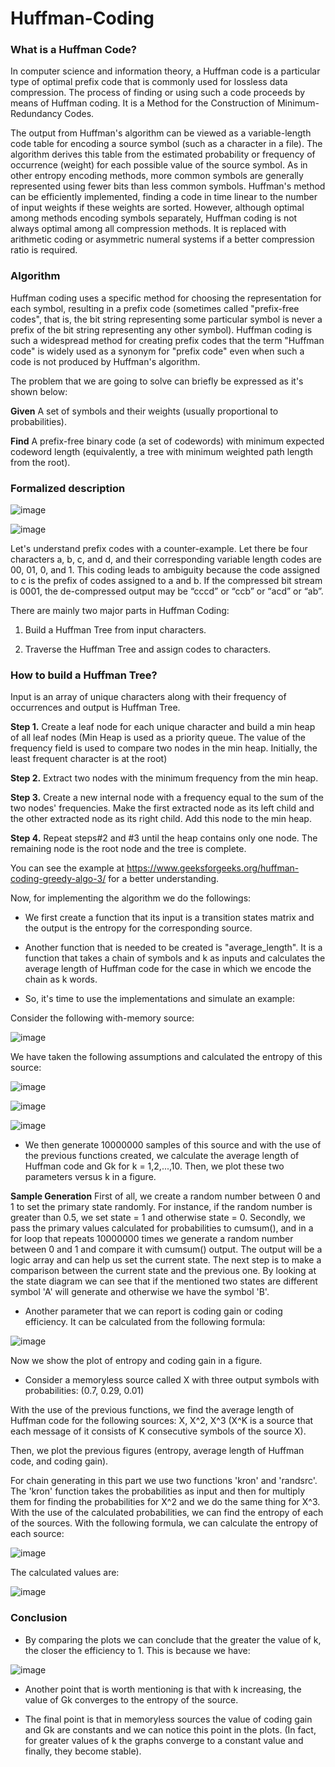 # Huffman-Coding
### What is a Huffman Code?
In computer science and information theory, a Huffman code is a particular type of optimal prefix code that is commonly used for lossless data compression. The process of finding or using such a code proceeds by means of Huffman coding. It is a Method for the Construction of Minimum-Redundancy Codes. 

The output from Huffman's algorithm can be viewed as a variable-length code table for encoding a source symbol (such as a character in a file). The algorithm derives this table from the estimated probability or frequency of occurrence (weight) for each possible value of the source symbol. As in other entropy encoding methods, more common symbols are generally represented using fewer bits than less common symbols. Huffman's method can be efficiently implemented, finding a code in time linear to the number of input weights if these weights are sorted. However, although optimal among methods encoding symbols separately, Huffman coding is not always optimal among all compression methods. It is replaced with arithmetic coding or asymmetric numeral systems if a better compression ratio is required.

### Algorithm
Huffman coding uses a specific method for choosing the representation for each symbol, resulting in a prefix code (sometimes called "prefix-free codes", that is, the bit string representing some particular symbol is never a prefix of the bit string representing any other symbol). Huffman coding is such a widespread method for creating prefix codes that the term "Huffman code" is widely used as a synonym for "prefix code" even when such a code is not produced by Huffman's algorithm.

The problem that we are going to solve can briefly be expressed as it's shown below:

**Given**
A set of symbols and their weights (usually proportional to probabilities).

**Find**
A prefix-free binary code (a set of codewords) with minimum expected codeword length (equivalently, a tree with minimum weighted path length from the root).

### **Formalized description**
![image](https://user-images.githubusercontent.com/125180530/220045896-e5d37984-79b6-494e-8b4d-67e7c4b32c14.png)

![image](https://user-images.githubusercontent.com/125180530/220045952-80952b92-154e-4617-a43d-9a3b5001ed8e.png)

Let's understand prefix codes with a counter-example. Let there be four characters a, b, c, and d, and their corresponding variable length codes are 00, 01, 0, and 1. This coding leads to ambiguity because the code assigned to c is the prefix of codes assigned to a and b. If the compressed bit stream is 0001, the de-compressed output may be “cccd” or “ccb” or “acd” or “ab”.

There are mainly two major parts in Huffman Coding:

1. Build a Huffman Tree from input characters.

2. Traverse the Huffman Tree and assign codes to characters.

### How to build a Huffman Tree?
Input is an array of unique characters along with their frequency of occurrences and output is Huffman Tree. 

**Step 1.** Create a leaf node for each unique character and build a min heap of all leaf nodes (Min Heap is used as a priority queue. The value of the frequency field is used to compare two nodes in the min heap. Initially, the least frequent character is at the root)

**Step 2.** Extract two nodes with the minimum frequency from the min heap.

**Step 3.** Create a new internal node with a frequency equal to the sum of the two nodes' frequencies. Make the first extracted node as its left child and the other extracted node as its right child. Add this node to the min heap.

**Step 4.** Repeat steps#2 and #3 until the heap contains only one node. The remaining node is the root node and the tree is complete.

You can see the example at https://www.geeksforgeeks.org/huffman-coding-greedy-algo-3/ for a better understanding. 

Now, for implementing the algorithm we do the followings:

* We first create a function that its input is a transition states matrix and the output is the entropy for the corresponding source. 

* Another function that is needed to be created is "average_length". It is a function that takes a chain of symbols and k as inputs and calculates the average length of Huffman code for the case in which we encode the chain as k words. 

* So, it's time to use the implementations and simulate an example:

Consider the following with-memory source:

![image](https://user-images.githubusercontent.com/125180530/220049581-fb827dab-1c1c-4953-8555-112a368084e3.png)

We have taken the following assumptions and calculated the entropy of this source:

![image](https://user-images.githubusercontent.com/125180530/220049986-554a5dcf-fcd9-46d7-9d72-1ce39100bcfa.png)

![image](https://user-images.githubusercontent.com/125180530/220050066-0d57d250-6ae6-44bc-952d-19a1e5e50575.png)

![image](https://user-images.githubusercontent.com/125180530/220050130-710386e8-3eb0-4690-89e8-08738d2418ce.png)

* We then generate 10000000 samples of this source and with the use of the previous functions created, we calculate the average length of Huffman code and Gk for k = 1,2,...,10. Then, we plot these two parameters versus k in a figure. 

**Sample Generation**
First of all, we create a random number between 0 and 1 to set the primary state randomly. For instance, if the random number is greater than 0.5, we set state = 1 and otherwise state = 0. Secondly, we pass the primary values calculated for probabilities to cumsum(), and in a for loop that repeats 10000000 times we generate a random number between 0 and 1 and compare it with cumsum() output. The output will be a logic array and can help us set the current state. The next step is to make a comparison between the current state and the previous one. By looking at the state diagram we can see that if the mentioned two states are different symbol 'A' will generate and otherwise we have the symbol 'B'. 

* Another parameter that we can report is coding gain or coding efficiency. It can be calculated from the following formula:

![image](https://user-images.githubusercontent.com/125180530/220053314-49819a6f-f6f5-482c-832d-ec9238a4ba62.png)

Now we show the plot of entropy and coding gain in a figure. 

* Consider a memoryless source called X with three output symbols with probabilities: (0.7, 0.29, 0.01)

With the use of the previous functions, we find the average length of Huffman code for the following sources: X, X^2, X^3 (X^K is a source that each message of it consists of K consecutive symbols of the source X).

Then, we plot the previous figures (entropy, average length of Huffman code, and coding gain).

For chain generating in this part we use two functions 'kron' and 'randsrc'. The 'kron' function takes the probabilities as input and then for multiply them for finding the probabilities for X^2 and we do the same thing for X^3. With the use of the calculated probabilities, we can find the entropy of each of the sources. With the following formula, we can calculate the entropy of each source:

![image](https://user-images.githubusercontent.com/125180530/220084459-b9676335-9f73-4eec-89c1-06cc7a4f947f.png)

The calculated values are:

![image](https://user-images.githubusercontent.com/125180530/220085409-483472af-45ec-46ab-b741-adbc1fa6f364.png)

### Conclusion
* By comparing the plots we can conclude that the greater the value of k, the closer the efficiency to 1. This is because we have:

![image](https://user-images.githubusercontent.com/125180530/220086851-19ea541d-ab92-421e-9409-2b08d99886a9.png)

* Another point that is worth mentioning is that with k increasing, the value of Gk converges to the entropy of the source. 

* The final point is that in memoryless sources the value of coding gain and Gk are constants and we can notice this point in the plots. (In fact, for greater values of k the graphs converge to a constant value and finally, they become stable). 
